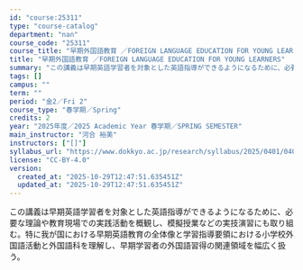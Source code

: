 ```yaml
---
id: "course:25311"
type: "course-catalog"
department: "nan"
course_code: "25311"
course_title: "早期外国語教育 ／FOREIGN LANGUAGE EDUCATION FOR YOUNG LEARNERS"
title: "早期外国語教育 ／FOREIGN LANGUAGE EDUCATION FOR YOUNG LEARNERS"
summary: "この講義は早期英語学習者を対象とした英語指導ができるようになるために、必要な理論や教育現場での実践活動を概観し、模擬授業などの実技演習にも取り組む。特に我が国における早期英語教育の全体像と学習指導要領における小学校外国語活動と外国語科を理解…"
tags: []
campus: ""
term: ""
period: "金2／Fri 2"
course_type: "春学期／Spring"
credits: 2
year: "2025年度／2025 Academic Year 春学期／SPRING SEMESTER"
main_instructor: "河合 裕美"
instructors: ["[]"]
syllabus_url: "https://www.dokkyo.ac.jp/research/syllabus/2025/0401/0401_25311_ja_JP.html"
license: "CC-BY-4.0"
version:
  created_at: "2025-10-29T12:47:51.635451Z"
  updated_at: "2025-10-29T12:47:51.635451Z"
---
```

この講義は早期英語学習者を対象とした英語指導ができるようになるために、必要な理論や教育現場での実践活動を概観し、模擬授業などの実技演習にも取り組む。特に我が国における早期英語教育の全体像と学習指導要領における小学校外国語活動と外国語科を理解し、早期学習者の外国語習得の関連領域を幅広く扱う。
